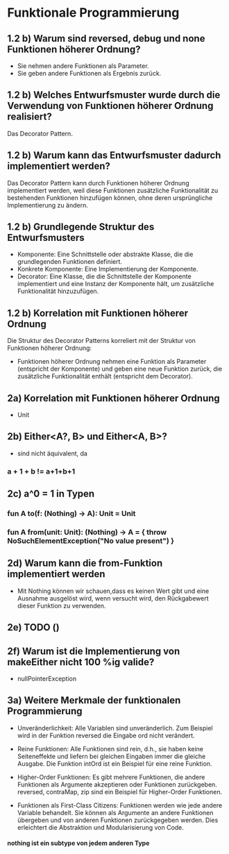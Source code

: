 # Funktionale Programmierung

## 1.2 b) Warum sind reversed, debug und none Funktionen höherer Ordnung?

- Sie nehmen andere Funktionen als Parameter.
- Sie geben andere Funktionen als Ergebnis zurück.

## 1.2 b) Welches Entwurfsmuster wurde durch die Verwendung von Funktionen höherer Ordnung realisiert?

Das Decorator Pattern.

## 1.2 b) Warum kann das Entwurfsmuster dadurch implementiert werden?

Das Decorator Pattern kann durch Funktionen höherer Ordnung implementiert werden, weil diese Funktionen zusätzliche
Funktionalität zu bestehenden Funktionen hinzufügen können, ohne deren ursprüngliche Implementierung zu ändern.

## 1.2 b) Grundlegende Struktur des Entwurfsmusters

- Komponente: Eine Schnittstelle oder abstrakte Klasse, die die grundlegenden Funktionen definiert.
- Konkrete Komponente: Eine Implementierung der Komponente.
- Decorator: Eine Klasse, die die Schnittstelle der Komponente implementiert und eine Instanz der Komponente hält,
  um zusätzliche Funktionalität hinzuzufügen.

## 1.2 b) Korrelation mit Funktionen höherer Ordnung

Die Struktur des Decorator Patterns korreliert mit der Struktur von Funktionen höherer Ordnung:

- Funktionen höherer Ordnung nehmen eine Funktion als Parameter (entspricht der Komponente) und geben eine neue Funktion
  zurück, die zusätzliche Funktionalität enthält (entspricht dem Decorator).

## 2a) Korrelation mit Funktionen höherer Ordnung

- Unit

## 2b) Either<A?, B> und Either<A, B>?

- sind nicht äquivalent, da

### a + 1 + b != a+1+b+1

## 2c) a^0 = 1 in Typen

### fun A to(f: (Nothing) -> A): Unit = Unit

### fun A from(unit: Unit): (Nothing) -> A = { throw NoSuchElementException("No value present") }

## 2d) Warum kann die from-Funktion implementiert werden

- Mit Nothing können wir schauen,dass es keinen Wert gibt und eine Ausnahme ausgelöst wird, wenn versucht wird, den
  Rückgabewert dieser Funktion zu verwenden.

## 2e) TODO ()

## 2f) Warum ist die Implementierung von makeEither nicht 100 %ig valide?

- nullPointerException

## 3a) Weitere Merkmale der funktionalen Programmierung

- Unveränderlichkeit: Alle Variablen sind unveränderlich. Zum Beispiel wird in der Funktion reversed die
  Eingabe ord nicht verändert.

- Reine Funktionen: Alle Funktionen sind rein, d.h., sie haben keine Seiteneffekte und liefern bei gleichen Eingaben
  immer die gleiche Ausgabe. Die Funktion intOrd ist ein Beispiel für eine reine Funktion.

- Higher-Order Funktionen: Es gibt mehrere Funktionen, die andere Funktionen als Argumente akzeptieren oder
  Funktionen zurückgeben. reversed, contraMap, zip sind ein Beispiel für Higher-Order Funktionen.

- Funktionen als First-Class Citizens: Funktionen werden wie jede andere Variable behandelt. Sie können als
  Argumente an andere Funktionen übergeben und von anderen Funktionen zurückgegeben werden. Dies erleichtert die
  Abstraktion und Modularisierung von Code.


#### nothing ist ein subtype von jedem anderen Type
